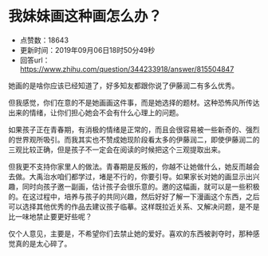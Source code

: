# 我妹妹画这种画怎么办？
- 点赞数：18643
- 更新时间：2019年09月06日18时50分49秒
- 回答url：https://www.zhihu.com/question/344233918/answer/815504847
<body>
 <p data-pid="xwfLmFN-">她画的是啥你应该已经知道了，好多知友都跟你说了伊藤润二有多么优秀。</p>
 <p data-pid="LCAs3yUI">但我感觉，你们在意的不是她画画这件事，而是她选择的题材。这种恐怖风所传达出来的情绪，让你们担心她会不会有什么心理上的问题。</p>
 <p data-pid="MKIx3b-_">如果孩子正在青春期，有消极的情绪是正常的，而且会很容易被一些新奇的、强烈的世界观所吸引。而我其实也不赞成她现阶段看太多的伊藤润二，即使伊藤润二的三观比较正确，但是孩子不一定会在阅读的时候把这个三观提取出来。</p>
 <p data-pid="rlbUX0nP">但我更不支持你家里人的做法。青春期是反叛的，你越不让她做什么，她反而越会去做。大禹治水咱们都学过，堵是不行的，你要引导。如果家长对她的画显示出兴趣，同时向孩子邀一副画，估计孩子会很乐意的。邀的这幅画，就可以是一些积极的。在这过程中，培养与孩子的共同兴趣，然后好好了解一下漫画这个东西，之后可以选择其他优秀的作品去建议孩子临摹。这样既拉近关系、又解决问题，是不是比一味地禁止要更好些呢？</p>
 <p data-pid="wXTNQQAF">仅个人意见，主要是，不希望你们去禁止她的爱好。喜欢的东西被剥夺时，那种感觉真的是太心碎了。</p>
</body>